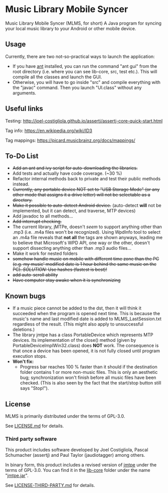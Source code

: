 # Music Library Mobile Syncer
Music Library Mobile Syncer (MLMS, for short) A Java program for syncing your local music library to your Android or other mobile device.

## Usage <br/>
Currently, there are two not-so-practical ways to launch the application:
- If you have [ant](http://ant.apache.org/) installed, you can run the command "ant gui" from the root directory (i.e. where you can see lib-core, src, test etc.). This will compile all the classes and launch the GUI.
- Otherwise, you will have to go inside "src" and compile everything with the "javac" command. Then you launch "UI.class" without any arguments.

## Useful links <br/>
Testing: http://joel-costigliola.github.io/assertj/assertj-core-quick-start.html

Tag info: https://en.wikipedia.org/wiki/ID3

Tag mappings: https://picard.musicbrainz.org/docs/mappings/

## To-Do List <br/>
- ~~Add an ant and ivy script for auto-downloading the libraries.~~
- Add tests and actually have code coverage. (~30 %)
- Refactor internal methods back to private and test their public methods instead.
- ~~Currently, any portable device NOT set to "USB Storage Mode" (or any other mode that assigns it a drive letter) will not be selectable as a directory.~~
- ~~Make it possible to auto-detect Android device.~~ (auto-detect <b>will</b> not be implemented, but it can detect, and traverse, MTP devices)
- Add javadoc to all methods...
- ~~Add interrupt checking.~~
- The current library, jMTPe, doesn't <i>seem</i> to support anything other than .mp3 (i.e. .m4a files won't be recognized). Using WpdInfo tool to select an .m4a file reveals that <b>not all</b> the tags are shown anyways, leading me to believe that Microsoft's WPD API, one way or the other, doesn't support dissecting anything other than .mp3 audio files...
- Make it work for nested folders
- ~~somehow handle music on mobile with different time zone than the PC (e.g. my music' modified date is 1 hour behind the same music on the PC). *SOLUTION:* Use hashes (fastest is best)!~~
- ~~add auto-scroll ability~~
- ~~Have computer stay awake when it is synchronizing~~

    
## Known bugs <br/>
- If a music piece cannot be added to the dst, then it will think it succeeded when the program is opened next time. This is because the music's name and last modified date is added to MLMS_LastSession.txt regardless of the result. (This might also apply to unsuccessful deletions.)
- The library jmtpe has a class PortableDevice which represents MTP devices. Its implementation of the close() method (given by PortableDeviceImplWin32.class) does <b>NOT</b> work. The consequence is that once a device has been opened, it is not fully closed until program execution stops. 
- <b>Won't fix:</b>
    - Progress bar reaches 100 % faster than it should if the destination folder contains 1 or more non-music files. This is only an aesthetic bug; synchronization won't finish before all music files have been checked. (This is also seen by the fact that the start/stop button still says "Stop!").

## License <br/>
MLMS is primarily distributed under the terms of GPL-3.0.

See [LICENSE.md](LICENSE.md) for details.

### Third party software <br/>
This product includes software developed by Joel Costigliola, Pascal Schumacher (assertj) and Paul Taylor (jaudiotagger) among others.

In binary form, this product includes a revised version of [jmtpe](https://github.com/ultrah/jMTPe/) under the terms of GPL-3.0. You can find it in the [lib-core](lib-core/) folder under the name "[jmtpe.jar](lib-core/jmtpe.jar)".

See [LICENSE-THIRD-PARTY.md](LICENSE-THIRD-PARTY.md) for details.

